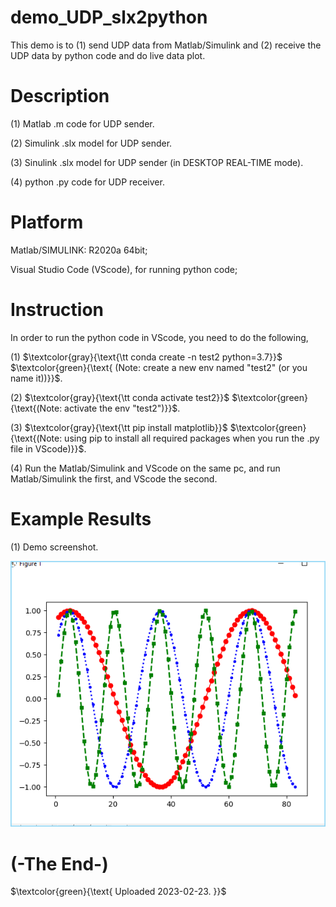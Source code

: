# demo_UDP_slx2python
This demo is to (1) send UDP data from Matlab/Simulink and (2) receive the UDP data by python code and do live data plot.


# Description
(1) Matlab .m code for UDP sender.

(2) Simulink .slx model for UDP sender.

(3) Sinulink .slx model for UDP sender (in DESKTOP REAL-TIME mode).

(4) python .py code for UDP receiver.


# Platform
Matlab/SIMULINK: R2020a 64bit;

Visual Studio Code (VScode), for running python code;


# Instruction
In order to run the python code in VScode, you need to do the following,

(1)
$\textcolor{gray}{\text{\tt conda create -n test2 python=3.7}}$
$\textcolor{green}{\text{ (Note: create a new env named "test2" (or you name it))}}$.

(2)
$\textcolor{gray}{\text{\tt conda activate test2}}$
$\textcolor{green}{\text{(Note: activate the env "test2")}}$.

(3)
$\textcolor{gray}{\text{\tt pip install matplotlib}}$
$\textcolor{green}{\text{(Note: using pip to install all required packages when you run the .py file in VScode)}}$.

(4)
Run the Matlab/Simulink and VScode on the same pc, and run Matlab/Simulink the first, and VScode the second.


# Example Results
(1) Demo screenshot.

![teng4_demo2_example_screenshot_20230223_171019](https://github.com/teng4/demo_UDP_slx2python/blob/main/teng4_demo2_example_screenshot_20230223_171019.png)


# (-The End-)


$\textcolor{green}{\text{ Uploaded 2023-02-23. }}$
